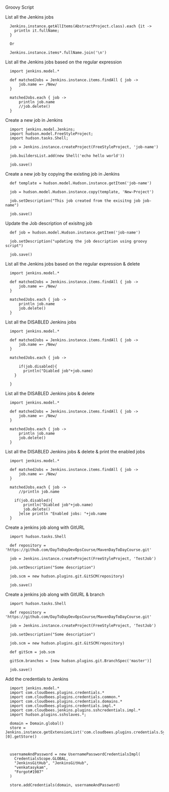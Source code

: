 Groovy Script

List all the Jenkins jobs

      Jenkins.instance.getAllItems(AbstractProject.class).each {it ->
        println it.fullName;
      }

      Or

      Jenkins.instance.items*.fullName.join('\n')
List all the Jenkins jobs based on the regular expression

      import jenkins.model.*

      def matchedJobs = Jenkins.instance.items.findAll { job ->
          job.name =~ /New/
      }

      matchedJobs.each { job ->
          println job.name
          //job.delete()
      }
Create a new job in Jenkins

      import jenkins.model.Jenkins;
      import hudson.model.FreeStyleProject;
      import hudson.tasks.Shell;

      job = Jenkins.instance.createProject(FreeStyleProject, 'job-name')

      job.buildersList.add(new Shell('echo hello world'))

      job.save()
Create a new job by copying the existing job in Jenkins

      def template = hudson.model.Hudson.instance.getItem('job-name')

      job = hudson.model.Hudson.instance.copy(template, 'New-Project')

      job.setDescription("This job created from the exisitng job job-name")

      job.save()
Update the Job description of exisitng job

      def job = hudson.model.Hudson.instance.getItem('job-name')

      job.setDescription("updating the job description using groovy script")

      job.save()
List all the Jenkins jobs based on the regular expression & delete

      import jenkins.model.*

      def matchedJobs = Jenkins.instance.items.findAll { job ->
          job.name =~ /New/
      }

      matchedJobs.each { job ->
          println job.name
          job.delete()
      }
List all the DISABLED Jenkins jobs

      import jenkins.model.*

      def matchedJobs = Jenkins.instance.items.findAll { job ->
          job.name =~ /New/
      }

      matchedJobs.each { job ->

          if(job.disabled){
            println("Diabled job"+job.name)
        }

      }
List all the DISABLED Jenkins jobs & delete

      import jenkins.model.*

      def matchedJobs = Jenkins.instance.items.findAll { job ->
          job.name =~ /New/
      }

      matchedJobs.each { job ->
          println job.name
          job.delete()
      }
List all the DISABLED Jenkins jobs & delete & print the enabled jobs

      import jenkins.model.*

      def matchedJobs = Jenkins.instance.items.findAll { job ->
          job.name =~ /New/
      }

      matchedJobs.each { job ->
          //println job.name

        if(job.disabled){
            println("Diabled job"+job.name)
            job.delete()
          }else println "Enabled jobs: "+job.name
      }
Create a jenkins job along with GitURL

      import hudson.tasks.Shell

      def repository = 'https://github.com/DayToDayDevOpsCourse/MavenDayToDayCourse.git' 

      job = Jenkins.instance.createProject(FreeStyleProject, 'TestJob')

      job.setDescription("Some description") 

      job.scm = new hudson.plugins.git.GitSCM(repository) 

      job.save()
Create a jenkins job along with GitURL & branch

      import hudson.tasks.Shell

      def repository = 'https://github.com/DayToDayDevOpsCourse/MavenDayToDayCourse.git' 

      job = Jenkins.instance.createProject(FreeStyleProject, 'TestJob')

      job.setDescription("Some description") 

      job.scm = new hudson.plugins.git.GitSCM(repository) 

      def gitScm = job.scm

      gitScm.branches = [new hudson.plugins.git.BranchSpec('master')]

      job.save()
Add the credentials to Jenkins

      import jenkins.model.*
      import com.cloudbees.plugins.credentials.*
      import com.cloudbees.plugins.credentials.common.*
      import com.cloudbees.plugins.credentials.domains.*
      import com.cloudbees.plugins.credentials.impl.*
      import com.cloudbees.jenkins.plugins.sshcredentials.impl.*
      import hudson.plugins.sshslaves.*;

      domain = Domain.global()
      store = Jenkins.instance.getExtensionList('com.cloudbees.plugins.credentials.SystemCredentialsProvider')[0].getStore()



      usernameAndPassword = new UsernamePasswordCredentialsImpl(
        CredentialsScope.GLOBAL,
        "JenkinsGitHub", "JenkinsGitHub",
        "venkatasykam",
        "Forgot#1987"
      )

      store.addCredentials(domain, usernameAndPassword)
